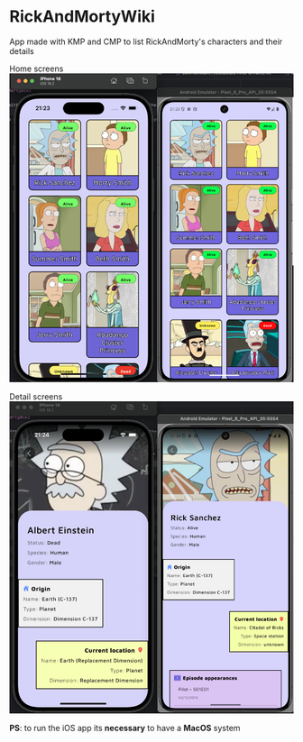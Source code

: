 
# RickAndMortyWiki

App made with KMP and CMP to list RickAndMorty's characters and their details

Home screens
![Home](images/home.png)

Detail screens
![Details](images/details.png)

**PS**: to run the iOS app its **necessary** to have a **MacOS** system



